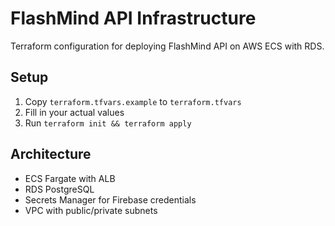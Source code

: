 # FlashMind API Infrastructure

Terraform configuration for deploying FlashMind API on AWS ECS with RDS.

## Setup

1. Copy `terraform.tfvars.example` to `terraform.tfvars`
2. Fill in your actual values
3. Run `terraform init && terraform apply`

## Architecture

- ECS Fargate with ALB
- RDS PostgreSQL
- Secrets Manager for Firebase credentials
- VPC with public/private subnets